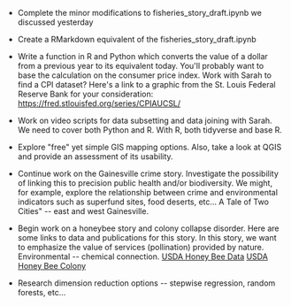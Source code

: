 - Complete the minor modifications to fisheries_story_draft.ipynb we discussed yesterday

- Create a RMarkdown equivalent of the fisheries_story_draft.ipynb

- Write a function in R and Python which converts the value of a dollar from a previous year to its equivalent today.  You'll probably want to base the calculation on the consumer price index.  Work with Sarah to find a CPI dataset?  Here's a link to a graphic from the St. Louis Federal Reserve Bank for your consideration: https://fred.stlouisfed.org/series/CPIAUCSL/

- Work on video scripts for data subsetting and data joining with Sarah.  We need to cover both Python and R.  With R, both tidyverse and base R.  

- Explore "free" yet simple GIS mapping options.  Also, take a look at QGIS and provide an assessment of its usability.

- Continue work on the Gainesville crime story.  Investigate the possibility of linking this to precision public health and/or biodiversity.  We might, for example, explore the relationship between crime and environmental indicators such as superfund sites, food deserts, etc...  A Tale of Two Cities" -- east and west Gainesville.

- Begin work on a honeybee story and colony collapse disorder. Here are some links to data and publications for this story.  In this story, we want to emphasize the value of services (pollination) provided by nature.  Environmental -- chemical connection.
     [USDA Honey Bee Data](https://usda.library.cornell.edu/concern/publications/hd76s004z?locale=en)
     [USDA Honey Bee Colony](https://usda.library.cornell.edu/concern/publications/rn301137d?locale=en)

- Research dimension reduction options -- stepwise regression, random forests, etc...

